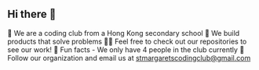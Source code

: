 ## Hi there 👋

🙋 We are a coding club from a Hong Kong secondary school
🌈 We build products that solve problems
👩‍💻 Feel free to check out our repositories to see our work!
🍿 Fun facts - We only have 4 people in the club currently
🧙 Follow our organization and email us at stmargaretscodingclub@gmail.com
